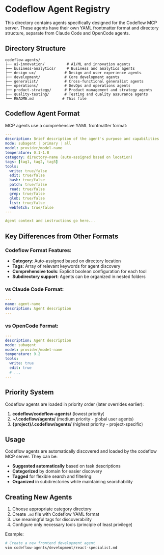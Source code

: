 # Codeflow Agent Registry

This directory contains agents specifically designed for the Codeflow MCP server. These agents have their own YAML frontmatter format and directory structure, separate from Claude Code and OpenCode agents.

## Directory Structure

```
codeflow-agents/
├── ai-innovation/          # AI/ML and innovation agents
├── business-analytics/     # Business and analytics agents
├── design-ux/             # Design and user experience agents
├── development/           # Core development agents
├── generalist/            # Cross-functional generalist agents
├── operations/            # DevOps and operations agents
├── product-strategy/      # Product management and strategy agents
├── quality-testing/       # Testing and quality assurance agents
└── README.md             # This file
```

## Codeflow Agent Format

MCP agents use a comprehensive YAML frontmatter format:

```yaml
---
description: Brief description of the agent's purpose and capabilities
mode: subagent | primary | all
model: provider/model-name
temperature: 0.1-1.0
category: directory-name (auto-assigned based on location)
tags: [tag1, tag2, tag3]
tools:
  write: true/false
  edit: true/false
  bash: true/false
  patch: true/false
  read: true/false
  grep: true/false
  glob: true/false
  list: true/false
  webfetch: true/false
---

Agent context and instructions go here...
```

## Key Differences from Other Formats

### **Codeflow Format Features:**
- **Category**: Auto-assigned based on directory location
- **Tags**: Array of relevant keywords for agent discovery
- **Comprehensive tools**: Explicit boolean configuration for each tool
- **Subdirectory support**: Agents can be organized in nested folders

### **vs Claude Code Format:**
```yaml
---
name: agent-name
description: Agent description
---
```

### **vs OpenCode Format:**
```yaml
---
description: Agent description
mode: subagent
model: provider/model-name
temperature: 0.2
tools:
  write: true
  edit: true
  # ...
---
```

## Priority System

Codeflow agents are loaded in priority order (later overrides earlier):

1. **codeflow/codeflow-agents/** (lowest priority)
2. **~/.codeflow/agents/** (medium priority - global user agents)
3. **{project}/.codeflow/agents/** (highest priority - project-specific)

## Usage

Codeflow agents are automatically discovered and loaded by the codeflow MCP server. They can be:

- **Suggested automatically** based on task descriptions
- **Categorized** by domain for easier discovery
- **Tagged** for flexible search and filtering
- **Organized** in subdirectories while maintaining searchability

## Creating New Agents

1. Choose appropriate category directory
2. Create `.md` file with Codeflow YAML format
3. Use meaningful tags for discoverability
4. Configure only necessary tools (principle of least privilege)

Example:
```bash
# Create a new frontend development agent
vim codeflow-agents/development/react-specialist.md
```
